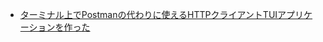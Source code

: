 - [ターミナル上でPostmanの代わりに使えるHTTPクライアントTUIアプリケーションを作った](https://zenn.dev/r57ty7/articles/40ceb35c01dea2)

